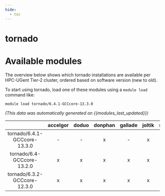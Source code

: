 ```yaml
---
hide:
  - toc
---
```


tornado
=======

# Available modules


The overview below shows which tornado installations are available per HPC-UGent Tier-2 cluster, ordered based on software version (new to old).

To start using tornado, load one of these modules using a `module load` command like:

```shell
module load tornado/6.4.1-GCCcore-13.3.0
```

*(This data was automatically generated on {{modules_last_updated}})*  

| |accelgor|doduo|donphan|gallade|joltik|shinx|
| :---: | :---: | :---: | :---: | :---: | :---: | :---: |
|tornado/6.4.1-GCCcore-13.3.0|-|-|x|-|x|-|
|tornado/6.4-GCCcore-13.2.0|x|x|x|x|x|x|
|tornado/6.3.2-GCCcore-12.3.0|x|x|x|x|x|x|
